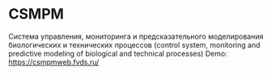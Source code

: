 # CSMPM
Система управления, мониторинга и предсказательного моделирования биологических и технических процессов (control system, monitoring and predictive modeling of biological and technical processes)
Demo: https://csmpmweb.fvds.ru/